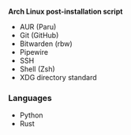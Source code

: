 **Arch Linux post-installation script**

- AUR (Paru)
- Git (GitHub)
- Bitwarden (rbw)
- Pipewire
- SSH
- Shell (Zsh)
- XDG directory standard

### Languages

- Python
- Rust
